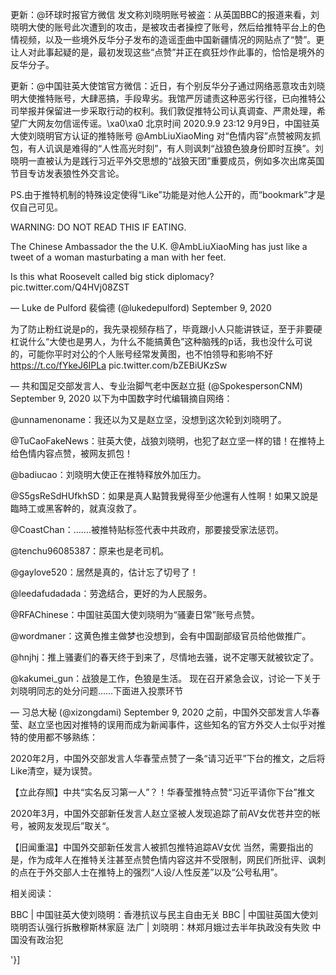 更新：@环球时报官方微信 发文称刘晓明账号被盗：从英国BBC的报道来看，刘晓明大使的账号此次遭到的攻击，是被攻击者操控了账号，然后给推特平台上的色情视频，以及一些境外反华分子发布的造谣歪曲中国新疆情况的网贴点了“赞”。更让人对此事起疑的是，最初发现这些“点赞”并正在疯狂炒作此事的，恰恰是境外的反华分子。

更新：@中国驻英大使馆官方微信：近日，有个别反华分子通过网络恶意攻击刘晓明大使推特账号，大肆恶搞，手段卑劣。我馆严厉谴责这种恶劣行径，已向推特公司举报并保留进一步采取行动的权利。我们敦促推特公司认真调查、严肃处理，希望广大网友勿信谣传谣。\xa0\xa0 北京时间 2020.9.9 23:12  9月9日，中国驻英大使刘晓明官方认证的推特账号 @AmbLiuXiaoMing 对“色情内容”点赞被网友抓包，有人讥讽是难得的“人性高光时刻”，有人则讽刺“战狼色狼身份即时互换”。刘晓明一直被认为是践行习近平外交思想的“战狼天团”重要成员，例如多次出席英国节目专访发表狼性外交言论。

PS.由于推特机制的特殊设定使得“Like”功能是对他人公开的，而“bookmark”才是仅自己可见。 

WARNING: DO NOT READ THIS IF EATING. 

The Chinese Ambassador the the U.K. @AmbLiuXiaoMing has just like a tweet of a woman masturbating a man with her feet. 

Is this what Roosevelt called big stick diplomacy? pic.twitter.com/Q4HVj08ZST

&mdash; Luke de Pulford 裴倫德 (@lukedepulford) September 9, 2020 

为了防止粉红说是p的，我先录视频存档了，毕竟跟小人只能讲铁证，至于非要硬杠说什么“大使也是男人，为什么不能搞黄色”这种脑残的p话，我也没什么可说的，可能你平时对公的个人账号经常发黄图，也不怕领导和影响不好 https://t.co/fYkeJ6IPLa pic.twitter.com/bZEBiUKzSw

&mdash; 共和国足交部发言人、专业治脚气老中医赵立挺 (@SpokespersonCNM) September 9, 2020 以下为中国数字时代编辑摘自网络：

@unnamenoname：我还以为又是赵立坚，没想到这次轮到刘晓明了。

@TuCaoFakeNews：驻英大使，战狼刘晓明，也犯了赵立坚一样的错！在推特上给色情内容点赞，被网友抓包！

@badiucao：刘晓明大使正在推特释放外加压力。

@S5gsReSdHUfkhSD：如果是真人點贊我覺得至少他還有人性啊！如果又說是臨時工或黑客幹的，就真沒救了。

@CoastChan：&#8230;&#8230;.被推特贴标签代表中共政府，那要接受家法惩罚。

@tenchu96085387：原来也是老司机。

@gaylove520：居然是真的，估计忘了切号了！

@leedafudadada：劳逸结合，更好的为人民服务。

@RFAChinese：中国驻英国大使刘晓明为“骚妻日常”账号点赞。

@wordmaner：这黄色推主做梦也没想到，会有中国副部级官员给他做推广。

@hnjhj：推上骚妻们的春天终于到来了，尽情地去骚，说不定哪天就被钦定了。

@kakumei_gun：战狼是工作，色狼是生活。 现在召开紧急会议，讨论一下关于刘晓明同志的处分问题……下面进入投票环节

&mdash; 习总大秘 (@xizongdami) September 9, 2020 之前，中国外交部发言人华春莹、赵立坚也因对推特的误用而成为新闻事件，这些知名的官方外交人士似乎对推特的使用都不够熟练：

2020年2月，中国外交部发言人华春莹点赞了一条“请习近平”下台的推文，之后将Like清空，疑为误赞。

【立此存照】中共“实名反习第一人”？！华春莹推特点赞“习近平请你下台”推文 

2020年3月，中国外交部新任发言人赵立坚被人发现追踪了前AV女优苍井空的帐号，被网友发现后”取关“。

【旧闻重温】中国外交部新任发言人被抓包推特追踪AV女优 当然，需要指出的是，作为成年人在推特关注甚至点赞色情内容这并不受限制，网民们所批评、讽刺的点在于外交部人士在推特上的强烈“人设/人性反差”以及“公号私用”。

相关阅读：

BBC | 中国驻英大使刘晓明：香港抗议与民主自由无关 BBC | 中国驻英国大使刘晓明否认强行拆散穆斯林家庭 法广 | 刘晓明：林郑月娥过去半年执政没有失败  中国没有政治犯

'}]